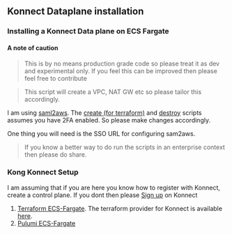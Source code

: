 ## Konnect Dataplane installation

### Installing a Konnect Data plane on ECS Fargate

#### A note of caution

> This is by no means production grade code so please treat it as dev and experimental only. If you feel this can be improved then please feel free to contribute

> This script will create a VPC, NAT GW etc so please tailor this accordingly.

I am using [saml2aws](https://github.com/Versent/saml2aws). The [create (for terraform)](./ecs-fargate/terraform/create.sh) and [destroy](./ecs-fargate/terraform/destroy.sh) scripts assumes you have 2FA enabled. So please make changes accordingly.

One thing you will need is the SSO URL for configuring sam2aws.

> If you know a better way to do run the scripts in an enterprise context then please do share.

### Kong Konnect Setup

I am assuming that if you are here you know how to register with Konnect, create a control plane. If you dont then please [Sign up](https://konghq.com/products/kong-konnect/register) on Konnect

1. [Terraform ECS-Fargate](./ecs-fargate/terraform/README.md). The terraform provider for Konnect is available [here](https://docs.konghq.com/konnect/reference/terraform/).
1. [Pulumi ECS-Fargate](./ecs-fargate/pulumi/README.md)
